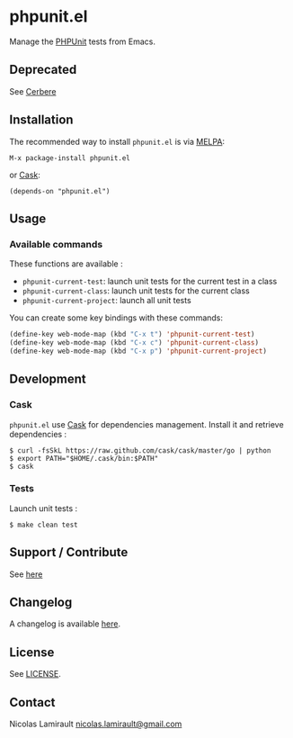 # phpunit.el

Manage the [PHPUnit](http://phpunit.de) tests from Emacs.

## Deprecated

See [Cerbere](https://github.com/nlamirault/cerbere)

## Installation

The recommended way to install ``phpunit.el`` is via [MELPA](http://melpa.milkbox.net/):

    M-x package-install phpunit.el

or [Cask](https://github.com/cask/cask):

	(depends-on "phpunit.el")


## Usage

### Available commands

These functions are available :
* `phpunit-current-test`: launch unit tests for the current test in a class
* `phpunit-current-class`: launch unit tests for the current class
* `phpunit-current-project`: launch all unit tests

You can create some key bindings with these commands:

```lisp
(define-key web-mode-map (kbd "C-x t") 'phpunit-current-test)
(define-key web-mode-map (kbd "C-x c") 'phpunit-current-class)
(define-key web-mode-map (kbd "C-x p") 'phpunit-current-project)
```

## Development

### Cask

``phpunit.el`` use [Cask](https://github.com/cask/cask) for dependencies
management. Install it and retrieve dependencies :

    $ curl -fsSkL https://raw.github.com/cask/cask/master/go | python
    $ export PATH="$HOME/.cask/bin:$PATH"
    $ cask


### Tests

Launch unit tests :

    $ make clean test


## Support / Contribute

See [here](CONTRIBUTING.md)



## Changelog

A changelog is available [here](ChangeLog.md).


## License

See [LICENSE](LICENSE).


## Contact

Nicolas Lamirault <nicolas.lamirault@gmail.com>
